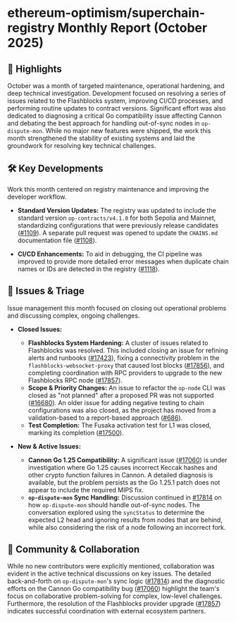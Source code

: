 # ethereum-optimism/superchain-registry Monthly Report (October 2025)

## 🚀 Highlights
October was a month of targeted maintenance, operational hardening, and deep technical investigation. Development focused on resolving a series of issues related to the Flashblocks system, improving CI/CD processes, and performing routine updates to contract versions. Significant effort was also dedicated to diagnosing a critical Go compatibility issue affecting Cannon and debating the best approach for handling out-of-sync nodes in `op-dispute-mon`. While no major new features were shipped, the work this month strengthened the stability of existing systems and laid the groundwork for resolving key technical challenges.

## 🛠️ Key Developments
Work this month centered on registry maintenance and improving the developer workflow.

- **Standard Version Updates:** The registry was updated to include the standard version `op-contracts/v4.1.0` for both Sepolia and Mainnet, standardizing configurations that were previously release candidates ([#1109](https://github.com/ethereum-optimism/superchain-registry/pull/1109)). A separate pull request was opened to update the `CHAINS.md` documentation file ([#1108](https://github.com/ethereum-optimism/superchain-registry/pull/1108)).

- **CI/CD Enhancements:** To aid in debugging, the CI pipeline was improved to provide more detailed error messages when duplicate chain names or IDs are detected in the registry ([#1118](https://github.com/ethereum-optimism/superchain-registry/pull/1118)).

## 🐛 Issues & Triage
Issue management this month focused on closing out operational problems and discussing complex, ongoing challenges.

- **Closed Issues:**
    - **Flashblocks System Hardening:** A cluster of issues related to Flashblocks was resolved. This included closing an issue for refining alerts and runbooks ([#17423](https://github.com/ethereum-optimism/superchain-registry/issues/17423)), fixing a connectivity problem in the `flashblocks-websocket-proxy` that caused lost blocks ([#17856](https://github.com/ethereum-optimism/superchain-registry/issues/17856)), and completing coordination with RPC providers to upgrade to the new Flashblocks RPC node ([#17857](https://github.com/ethereum-optimism/superchain-registry/issues/17857)).
    - **Scope & Priority Changes:** An issue to refactor the `op-node` CLI was closed as "not planned" after a proposed PR was not supported ([#16680](https://github.com/ethereum-optimism/superchain-registry/issues/16680)). An older issue for adding negative testing to chain configurations was also closed, as the project has moved from a validation-based to a report-based approach ([#686](https://github.com/ethereum-optimism/superchain-registry/issues/686)).
    - **Test Completion:** The Fusaka activation test for L1 was closed, marking its completion ([#17500](https://github.com/ethereum-optimism/superchain-registry/issues/17500)).

- **New & Active Issues:**
    - **Cannon Go 1.25 Compatibility:** A significant issue ([#17060](https://github.com/ethereum-optimism/superchain-registry/issues/17060)) is under investigation where Go 1.25 causes incorrect Keccak hashes and other crypto function failures in Cannon. A detailed diagnosis is available, but the problem persists as the Go 1.25.1 patch does not appear to include the required MIPS fix.
    - **`op-dispute-mon` Sync Handling:** Discussion continued in [#17814](https://github.com/ethereum-optimism/superchain-registry/issues/17814) on how `op-dispute-mon` should handle out-of-sync nodes. The conversation explored using the `syncStatus` to determine the expected L2 head and ignoring results from nodes that are behind, while also considering the risk of a node following an incorrect fork.

## 💬 Community & Collaboration
While no new contributors were explicitly mentioned, collaboration was evident in the active technical discussions on key issues. The detailed back-and-forth on `op-dispute-mon`'s sync logic ([#17814](https://github.com/ethereum-optimism/superchain-registry/issues/17814)) and the diagnostic efforts on the Cannon Go compatibility bug ([#17060](https://github.com/ethereum-optimism/superchain-registry/issues/17060)) highlight the team's focus on collaborative problem-solving for complex, low-level challenges. Furthermore, the resolution of the Flashblocks provider upgrade ([#17857](https://github.com/ethereum-optimism/superchain-registry/issues/17857)) indicates successful coordination with external ecosystem partners.